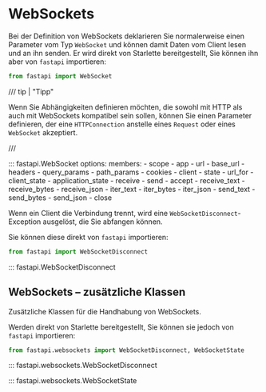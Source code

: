 # WebSockets

Bei der Definition von WebSockets deklarieren Sie normalerweise einen Parameter vom Typ `WebSocket` und können damit Daten vom Client lesen und an ihn senden. Er wird direkt von Starlette bereitgestellt, Sie können ihn aber von `fastapi` importieren:

```python
from fastapi import WebSocket
```

/// tip | "Tipp"

Wenn Sie Abhängigkeiten definieren möchten, die sowohl mit HTTP als auch mit WebSockets kompatibel sein sollen, können Sie einen Parameter definieren, der eine `HTTPConnection` anstelle eines `Request` oder eines `WebSocket` akzeptiert.

///

::: fastapi.WebSocket
    options:
        members:
            - scope
            - app
            - url
            - base_url
            - headers
            - query_params
            - path_params
            - cookies
            - client
            - state
            - url_for
            - client_state
            - application_state
            - receive
            - send
            - accept
            - receive_text
            - receive_bytes
            - receive_json
            - iter_text
            - iter_bytes
            - iter_json
            - send_text
            - send_bytes
            - send_json
            - close

Wenn ein Client die Verbindung trennt, wird eine `WebSocketDisconnect`-Exception ausgelöst, die Sie abfangen können.

Sie können diese direkt von `fastapi` importieren:

```python
from fastapi import WebSocketDisconnect
```

::: fastapi.WebSocketDisconnect

## WebSockets – zusätzliche Klassen

Zusätzliche Klassen für die Handhabung von WebSockets.

Werden direkt von Starlette bereitgestellt, Sie können sie jedoch von `fastapi` importieren:

```python
from fastapi.websockets import WebSocketDisconnect, WebSocketState
```

::: fastapi.websockets.WebSocketDisconnect

::: fastapi.websockets.WebSocketState
